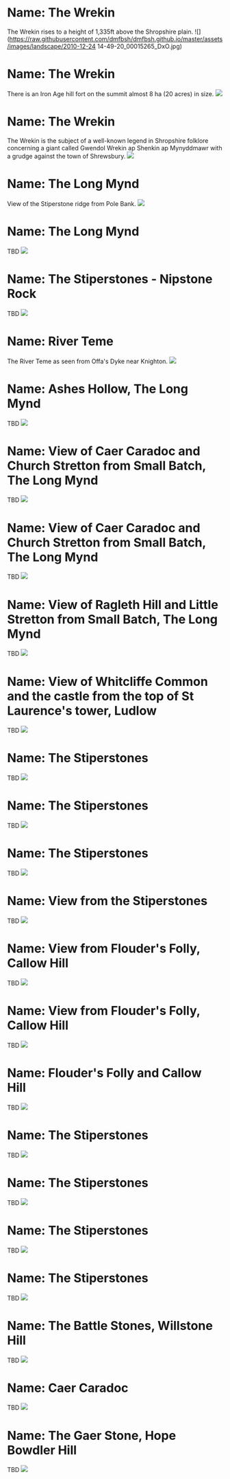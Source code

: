 <!--Type: Item-->
# Name: The Wrekin

The Wrekin rises to a height of 1,335ft above the Shropshire plain.
![](https://raw.githubusercontent.com/dmfbsh/dmfbsh.github.io/master/assets/images/landscape/2010-12-24 14-49-20_00015265_DxO.jpg)

<!--Type: Item-->
# Name: The Wrekin

There is an Iron Age hill fort on the summit almost 8 ha (20 acres) in size.
![](https://raw.githubusercontent.com/dmfbsh/dmfbsh.github.io/master/assets/images/landscape/2017-04-14_09_52_13_DSC_0191_DxO.jpg)

<!--Type: Item-->
# Name: The Wrekin

The Wrekin is the subject of a well-known legend in Shropshire folklore concerning a giant called Gwendol Wrekin ap Shenkin ap Mynyddmawr with a grudge against the town of Shrewsbury.
![](https://raw.githubusercontent.com/dmfbsh/dmfbsh.github.io/master/assets/images/landscape/2017-10-22_13_59_23_DSC_1972_DxO.jpg)

<!--Type: Item-->
# Name: The Long Mynd

View of the Stiperstone ridge from Pole Bank.
![](https://raw.githubusercontent.com/dmfbsh/dmfbsh.github.io/master/assets/images/landscape/2018-08-04_14_43_05_DSC_2842_DxO.jpg)

<!--Type: Item-->
# Name: The Long Mynd

TBD
![](https://raw.githubusercontent.com/dmfbsh/dmfbsh.github.io/master/assets/images/landscape/2018-08-04_15_29_10_DSC_2873_DxO.jpg)

<!--Type: Item-->
# Name: The Stiperstones - Nipstone Rock

TBD
![](https://raw.githubusercontent.com/dmfbsh/dmfbsh.github.io/master/assets/images/landscape/2016-05-08_20_16_05_DSC_0110_DxO.jpg)

<!--Type: Item-->
# Name: River Teme

The River Teme as seen from Offa's Dyke near Knighton.
![](https://raw.githubusercontent.com/dmfbsh/dmfbsh.github.io/master/assets/images/landscape/2019-03-23_14_05_56_DSC_3559_DxO.jpg)

<!--Type: Item-->
# Name: Ashes Hollow, The Long Mynd

TBD
![](https://raw.githubusercontent.com/dmfbsh/dmfbsh.github.io/master/assets/images/landscape/2019-03-29_14_23_24_DSC_3687_DxO.jpg)

<!--Type: Item-->
# Name: View of Caer Caradoc and Church Stretton from Small Batch, The Long Mynd

TBD
![](https://raw.githubusercontent.com/dmfbsh/dmfbsh.github.io/master/assets/images/landscape/2019-03-29_16_14_27_DSC_3715_DxO.jpg)

<!--Type: Item-->
# Name: View of Caer Caradoc and Church Stretton from Small Batch, The Long Mynd

TBD
![](https://raw.githubusercontent.com/dmfbsh/dmfbsh.github.io/master/assets/images/landscape/2019-03-29_16_15_49_DSC_3718_DxO.jpg)

<!--Type: Item-->
# Name: View of Ragleth Hill and Little Stretton from Small Batch, The Long Mynd

TBD
![](https://raw.githubusercontent.com/dmfbsh/dmfbsh.github.io/master/assets/images/landscape/2019-03-29_16_16_02_DSC_3719_DxO.jpg)

<!--Type: Item-->
# Name: View of Whitcliffe Common and the castle from the top of St Laurence's tower, Ludlow

TBD
![](https://raw.githubusercontent.com/dmfbsh/dmfbsh.github.io/master/assets/images/landscape/2019-04-13_11_56_35_DSC_3888_DxO.jpg)

<!--Type: Item-->
# Name: The Stiperstones

TBD
![](https://raw.githubusercontent.com/dmfbsh/dmfbsh.github.io/master/assets/images/landscape/2019-05-06_12_48_18_DSC_4163_DxO.jpg)

<!--Type: Item-->
# Name: The Stiperstones

TBD
![](https://raw.githubusercontent.com/dmfbsh/dmfbsh.github.io/master/assets/images/landscape/2019-05-06_12_59_14_DSC_4172_DxO.jpg)

<!--Type: Item-->
# Name: The Stiperstones

TBD
![](https://raw.githubusercontent.com/dmfbsh/dmfbsh.github.io/master/assets/images/landscape/2019-05-06_13_03_37_DSC_4183_DxO.jpg)

<!--Type: Item-->
# Name: View from the Stiperstones

TBD
![](https://raw.githubusercontent.com/dmfbsh/dmfbsh.github.io/master/assets/images/landscape/2019-05-06_13_33_06_DSC_4197_DxO.jpg)

<!--Type: Item-->
# Name: View from Flouder's Folly, Callow Hill

TBD
![](https://raw.githubusercontent.com/dmfbsh/dmfbsh.github.io/master/assets/images/landscape/2019-04-19_11_43_22_DSC_4067_DxO.jpg)

<!--Type: Item-->
# Name: View from Flouder's Folly, Callow Hill

TBD
![](https://raw.githubusercontent.com/dmfbsh/dmfbsh.github.io/master/assets/images/landscape/2019-04-19_11_44_16_DSC_4068_DxO.jpg)

<!--Type: Item-->
# Name: Flouder's Folly and Callow Hill

TBD
![](https://raw.githubusercontent.com/dmfbsh/dmfbsh.github.io/master/assets/images/landscape/2019-04-19_12_16_22_DSC_4098_DxO.jpg)

<!--Type: Item-->
# Name: The Stiperstones

TBD
![](https://raw.githubusercontent.com/dmfbsh/dmfbsh.github.io/master/assets/images/landscape/2019-05-27_12_07_32_DSC_4303_DxO.jpg)

<!--Type: Item-->
# Name: The Stiperstones

TBD
![](https://raw.githubusercontent.com/dmfbsh/dmfbsh.github.io/master/assets/images/landscape/2019-05-27_12_16_17_DSC_4307_DxO.jpg)

<!--Type: Item-->
# Name: The Stiperstones

TBD
![](https://raw.githubusercontent.com/dmfbsh/dmfbsh.github.io/master/assets/images/landscape/2019-05-27_12_21_52_DSC_4316_DxO.jpg)

<!--Type: Item-->
# Name: The Stiperstones

TBD
![](https://raw.githubusercontent.com/dmfbsh/dmfbsh.github.io/master/assets/images/landscape/2019-05-27_12_38_42_DSC_4335_DxO.jpg)

<!--Type: Item-->
# Name: The Battle Stones, Willstone Hill

TBD
![](https://raw.githubusercontent.com/dmfbsh/dmfbsh.github.io/master/assets/images/landscape/2020-02-08_14_09_50_DSC_6420_DxO_bw.jpg)

<!--Type: Item-->
# Name: Caer Caradoc

TBD
![](https://raw.githubusercontent.com/dmfbsh/dmfbsh.github.io/master/assets/images/landscape/2020-02-08_14_28_47_DSC_6442_DxO.jpg)

<!--Type: Item-->
# Name: The Gaer Stone, Hope Bowdler Hill

TBD
![](https://raw.githubusercontent.com/dmfbsh/dmfbsh.github.io/master/assets/images/landscape/2020-02-08_14_54_42_DSC_6484_DxO_bw.jpg)
